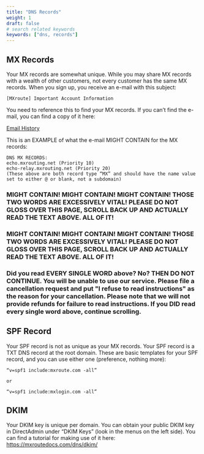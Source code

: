 ```yaml
---
title: "DNS Records"
weight: 1
draft: false
# search related keywords
keywords: ["dns, records"]
---
```


## MX Records

Your MX records are somewhat unique. While you may share MX records with a wealth of other customers, not every customer has the same MX records. When you sign up, you receive an e-mail with this subject:

```
[MXroute] Important Account Information
```

You need to reference this to find your MX records. If you can’t find the e-mail, you can find a copy of it here:

[Email History](https://accounts.mxroute.com/index.php?/clientarea/emails/)

This is an EXAMPLE of what the e-mail MIGHT CONTAIN for the MX records:

```markup
DNS MX RECORDS:
echo.mxrouting.net (Priority 10)
echo-relay.mxrouting.net (Priority 20)
(These above are both record type “MX” and should have the name value set to either @ or blank, not a subdomain)
```

### MIGHT CONTAIN! MIGHT CONTAIN! MIGHT CONTAIN! THOSE TWO WORDS ARE EXCESSIVELY VITAL! PLEASE DO NOT GLOSS OVER THIS PAGE, SCROLL BACK UP AND ACTUALLY READ THE TEXT ABOVE. ALL OF IT!

### MIGHT CONTAIN! MIGHT CONTAIN! MIGHT CONTAIN! THOSE TWO WORDS ARE EXCESSIVELY VITAL! PLEASE DO NOT GLOSS OVER THIS PAGE, SCROLL BACK UP AND ACTUALLY READ THE TEXT ABOVE. ALL OF IT! 

### Did you read EVERY SINGLE WORD above? No? THEN DO NOT CONTINUE. You will be unable to use our service. Please file a cancellation request and put "I refuse to read instructions" as the reason for your cancellation. Please note that we will not provide refunds for failure to read instructions. If you DID read every single word above, continue scrolling.

## SPF Record

Your SPF record is not as unique as your MX records. Your SPF record is a TXT DNS record at the root domain. These are basic templates for your SPF record, and you can use either one (preference, nothing more):

```markup
“v=spf1 include:mxroute.com -all”

or

“v=spf1 include:mxlogin.com -all”
```

## DKIM

Your DKIM key is unique per domain. You can obtain your public DKIM key in DirectAdmin under “DKIM Keys” (look in the menus on the left side). You can find a tutorial for making use of it here: https://mxroutedocs.com/dns/dkim/

